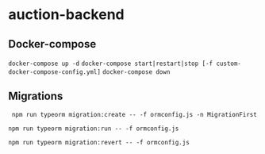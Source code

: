 # auction-backend

## Docker-compose

``` docker-compose up -d ```
``` docker-compose start|restart|stop [-f custom-docker-compose-config.yml] ``` 
``` docker-compose down ```

## Migrations

``` npm run typeorm migration:create -- -f ormconfig.js -n MigrationFirst```

``` npm run typeorm migration:run -- -f ormconfig.js ```

``` npm run typeorm migration:revert -- -f ormconfig.js ```
